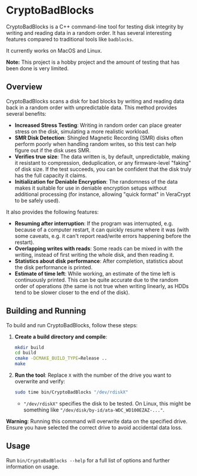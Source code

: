 # CryptoBadBlocks

CryptoBadBlocks is a C++ command-line tool for testing disk integrity by writing and reading data in a random order. It has several 
interesting features compared to traditional tools like `badblocks`.

It currently works on MacOS and Linux.

**Note:** This project is a hobby project and the amount of testing that has been done is very limited.

## Overview

CryptoBadBlocks scans a disk for bad blocks by writing and reading data back in a random order with unpredictable data. This method 
provides several benefits:

- **Increased Stress Testing**: Writing in random order can place greater stress on the disk, simulating a more realistic workload.
- **SMR Disk Detection**: Shingled Magnetic Recording (SMR) disks often perform poorly when handling random writes, so this test can help 
figure out if the disk uses SMR.
- **Verifies true size**: The data written is, by default, unpredictable, making it resistant to compression, deduplication, or any firmware-level "faking" of disk size. If the test succeeds, you can be confident that the disk truly has the full capacity it claims.
- **Initialization for Deniable Encryption**: The randomness of the data makes it suitable for use in deniable encryption setups without additional processing (for instance, allowing "quick format" in VeraCrypt to be safely used).

It also provides the following features:
- **Resuming after interruption**: If the program was interrupted, e.g. because of a computer restart, it can quickly resume where it was (with
some caveats, e.g. it can't report read/write errors happening before the restart).
- **Overlapping writes with reads**: Some reads can be mixed in with the writing, instead of first writing the whole disk, and then reading it.
- **Statistics about disk performance**: After completion, statistics about the disk performance is printed.
- **Estimate of time left**: While working, an estimate of the time left is continuously printed. This can be quite accurate due to the
random order of operations (the same is not true when writing linearly, as HDDs tend to be slower closer to the end of the disk).

## Building and Running

To build and run CryptoBadBlocks, follow these steps:

1. **Create a build directory and compile**:
   ```bash
   mkdir build
   cd build
   cmake -DCMAKE_BUILD_TYPE=Release ..
   make
   ```

2. **Run the tool**:
   Replace `X` with the number of the drive you want to overwrite and verify:
   ```bash
   sudo time bin/CryptoBadBlocks "/dev/rdiskX"
   ```

   - `"/dev/rdiskX"` specifies the disk to be tested. On Linux, this might be something like `"/dev/disk/by-id/ata-WDC_WD100EZAZ-..."`.

**Warning**: Running this command will overwrite data on the specified drive. Ensure you have selected the correct drive to avoid accidental data loss.

## Usage

Run `bin/CryptoBadBlocks --help` for a full list of options and further information on usage.

